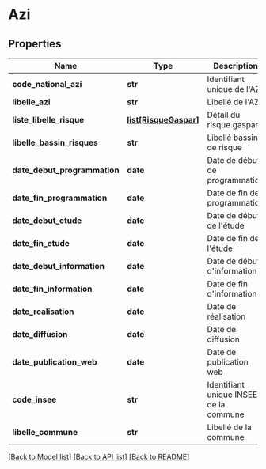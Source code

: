 # Azi

## Properties
Name | Type | Description | Notes
------------ | ------------- | ------------- | -------------
**code_national_azi** | **str** | Identifiant unique de l&#x27;AZI | [optional] 
**libelle_azi** | **str** | Libellé de l&#x27;AZI | [optional] 
**liste_libelle_risque** | [**list[RisqueGaspar]**](RisqueGaspar.md) | Détail du risque gaspar | [optional] 
**libelle_bassin_risques** | **str** | Libellé bassin de risque | [optional] 
**date_debut_programmation** | **date** | Date de début de programmation | [optional] 
**date_fin_programmation** | **date** | Date de fin de programmation | [optional] 
**date_debut_etude** | **date** | Date de début de l&#x27;étude | [optional] 
**date_fin_etude** | **date** | Date de fin de l&#x27;étude | [optional] 
**date_debut_information** | **date** | Date de début d&#x27;information | [optional] 
**date_fin_information** | **date** | Date de fin d&#x27;information | [optional] 
**date_realisation** | **date** | Date de réalisation | [optional] 
**date_diffusion** | **date** | Date de diffusion | [optional] 
**date_publication_web** | **date** | Date de publication web | [optional] 
**code_insee** | **str** | Identifiant unique INSEE de la commune | [optional] 
**libelle_commune** | **str** | Libellé de la commune | [optional] 

[[Back to Model list]](../README.md#documentation-for-models) [[Back to API list]](../README.md#documentation-for-api-endpoints) [[Back to README]](../README.md)

